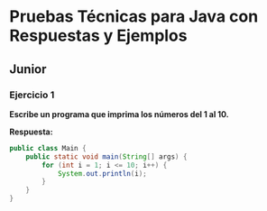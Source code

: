 # Pruebas Técnicas para Java con Respuestas y Ejemplos

## Junior

### Ejercicio 1
**Escribe un programa que imprima los números del 1 al 10.**

**Respuesta:**
```java
public class Main {
    public static void main(String[] args) {
        for (int i = 1; i <= 10; i++) {
            System.out.println(i);
        }
    }
}
